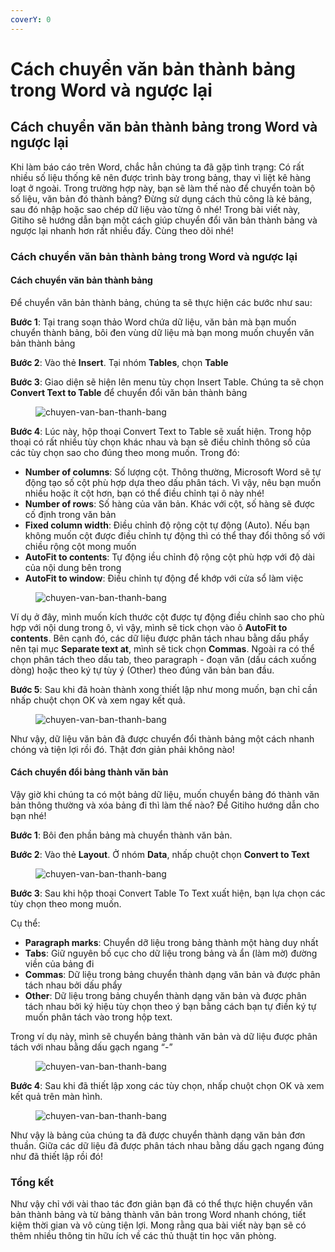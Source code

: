 ```yaml
---
coverY: 0
---
```


# Cách chuyển văn bản thành bảng trong Word và ngược lại

## Cách chuyển văn bản thành bảng trong Word và ngược lại



Khi làm báo cáo trên Word, chắc hẳn chúng ta đã gặp tình trạng: Có rất nhiều số liệu thống kê nên được trình bày trong bảng, thay vì liệt kê hàng loạt ở ngoài. Trong trường hợp này, bạn sẽ làm thế nào để chuyển toàn bộ số liệu, văn bản đó thành bảng? Đừng sử dụng cách thủ công là kẻ bảng, sau đó nhập hoặc sao chép dữ liệu vào từng ô nhé! Trong bài viết này, Gitiho sẽ hướng dẫn bạn một cách giúp chuyển đổi văn bản thành bảng và ngược lại nhanh hơn rất nhiều đấy. Cùng theo dõi nhé!



### Cách chuyển văn bản thành bảng trong Word và ngược lại <a href="#cach_chuyen_van_ban_thanh_bang_trong_word_va_nguoc_lai" id="cach_chuyen_van_ban_thanh_bang_trong_word_va_nguoc_lai"></a>

#### Cách chuyển văn bản thành bảng <a href="#cach_chuyen_van_ban_thanh_bang" id="cach_chuyen_van_ban_thanh_bang"></a>

Để chuyển văn bản thành bảng, chúng ta sẽ thực hiện các bước như sau:

**Bước 1**: Tại trang soạn thảo Word chứa dữ liệu, văn bản mà bạn muốn chuyển thành bảng, bôi đen vùng dữ liệu mà bạn mong muốn chuyển văn bản thành bảng

**Bước 2**: Vào thẻ **Insert**. Tại nhóm **Tables**, chọn **Table**

**Bước 3**: Giao diện sẽ hiện lên menu tùy chọn Insert Table. Chúng ta sẽ chọn **Convert Text to Table** để chuyển đổi văn bản thành bảng

<figure><img src="https://gitiho.com/caches/p_medium_large/uploads/130980/images/image_convert1.jpg" alt="chuyen-van-ban-thanh-bang"><figcaption></figcaption></figure>

**Bước 4**: Lúc này, hộp thoại Convert Text to Table sẽ xuất hiện. Trong hộp thoại có rất nhiều tùy chọn khác nhau và bạn sẽ điều chỉnh thông số của các tùy chọn sao cho đúng theo mong muốn. Trong đó:&#x20;

* **Number of columns**: Số lượng cột. Thông thường, Microsoft Word sẽ tự động tạo số cột phù hợp dựa theo dấu phân tách. Vì vậy, nêu bạn muốn nhiều hoặc ít cột hơn, bạn có thể điều chỉnh tại ô này nhé!
* **Number of rows**: Số hàng của văn bản. Khác với cột, số hàng sẽ được cố định trong văn bản
* **Fixed column width**: Điều chỉnh độ rộng cột tự động (Auto). Nếu bạn không muốn cột được điều chỉnh tự động thì có thể thay đổi thông số với chiều rộng cột mong muốn
* **AutoFit to contents**: Tự động iều chỉnh độ rộng cột phù hợp với độ dài của nội dung bên trong
* **AutoFit to window**: Điều chỉnh tự động để khớp với cửa sổ làm việc

<figure><img src="https://gitiho.com/caches/p_medium_large/uploads/130980/images/image_convert2.jpg" alt="chuyen-van-ban-thanh-bang"><figcaption></figcaption></figure>

Ví dụ ở đây, mình muốn kích thước cột được tự động điều chỉnh sao cho phù hợp với nội dung trong ô, vì vậy, mình sẽ tick chọn vào ô **AutoFit to contents**. Bên cạnh đó, các dữ liệu được phân tách nhau bằng dấu phẩy nên tại mục **Separate text at**, mình sẽ tick chọn **Commas**. Ngoài ra có thể chọn phân tách theo dấu tab, theo paragraph - đoạn văn (dấu cách xuống dòng) hoặc theo ký tự tùy ý (Other) theo đúng văn bản ban đầu.

**Bước 5**: Sau khi đã hoàn thành xong thiết lập như mong muốn, bạn chỉ cần nhấp chuột chọn OK và xem ngay kết quả.&#x20;

<figure><img src="https://gitiho.com/caches/p_medium_large/uploads/130980/images/image_convert3.jpg" alt="chuyen-van-ban-thanh-bang"><figcaption></figcaption></figure>

Như vậy, dữ liệu văn bản đã được chuyển đổi thành bảng một cách nhanh chóng và tiện lợi rồi đó. Thật đơn giản phải không nào!

#### Cách chuyển đổi bảng thành văn bản <a href="#cach_chuyen_doi_bang_thanh_van_ban" id="cach_chuyen_doi_bang_thanh_van_ban"></a>

Vậy giờ khi chúng ta có một bảng dữ liệu, muốn chuyển bảng đó thành văn bản thông thường và xóa bảng đi thì làm thế nào? Để Gitiho hướng dẫn cho bạn nhé!

**Bước 1**: Bôi đen phần bảng mà chuyển thành văn bản.

**Bước 2**: Vào thẻ **Layout**. Ở nhóm **Data**, nhấp chuột chọn **Convert to Text**

<figure><img src="https://gitiho.com/caches/p_medium_large/uploads/130980/images/image_convert4.jpg" alt="chuyen-van-ban-thanh-bang"><figcaption></figcaption></figure>

**Bước 3**: Sau khi hộp thoại Convert Table To Text xuất hiện, bạn lựa chọn các tùy chọn theo mong muốn.

Cụ thể:

* **Paragraph marks**: Chuyển dỡ liệu trong bảng thành một hàng duy nhất
* **Tabs**: Giữ nguyên bố cục cho dữ liệu trong bảng và ẩn (làm mờ) đường viền của bảng đi
* **Commas**: Dữ liệu trong bảng chuyển thành dạng văn bản và được phân tách nhau bởi dấu phẩy
* **Other**: Dữ liệu trong bảng chuyển thành dạng văn bản và được phân tách nhau bởi ký hiệu tùy chọn theo ý bạn bằng cách bạn tự điền ký tự muốn phân tách vào trong hộp text.

Trong ví dụ này, mình sẽ chuyển bảng thành văn bản và dữ liệu được phân tách với nhau bằng dấu gạch ngang “-”

<figure><img src="https://gitiho.com/caches/p_medium_large/uploads/130980/images/image_convert5.jpg" alt="chuyen-van-ban-thanh-bang"><figcaption></figcaption></figure>

**Bước 4**: Sau khi đã thiết lập xong các tùy chọn, nhấp chuột chọn OK và xem kết quả trên màn hình.

<figure><img src="https://gitiho.com/caches/p_medium_large/uploads/130980/images/image_convert6.jpg" alt="chuyen-van-ban-thanh-bang"><figcaption></figcaption></figure>

Như vậy là bảng của chúng ta đã được chuyển thành dạng văn bản đơn thuần. Giữa các dữ liệu đã được phân tách nhau bằng dấu gạch ngang đúng như đã thiết lập rồi đó!

### Tổng kết <a href="#tong_ket" id="tong_ket"></a>

Như vậy chỉ với vài thao tác đơn giản bạn đã có thể thực hiện chuyển văn bản thành bảng và từ bảng thành văn bản trong Word nhanh chóng, tiết kiệm thời gian và vô cùng tiện lợi. Mong rằng qua bài viết này bạn sẽ có thêm nhiều thông tin hữu ích về các thủ thuật tin học văn phòng.&#x20;
